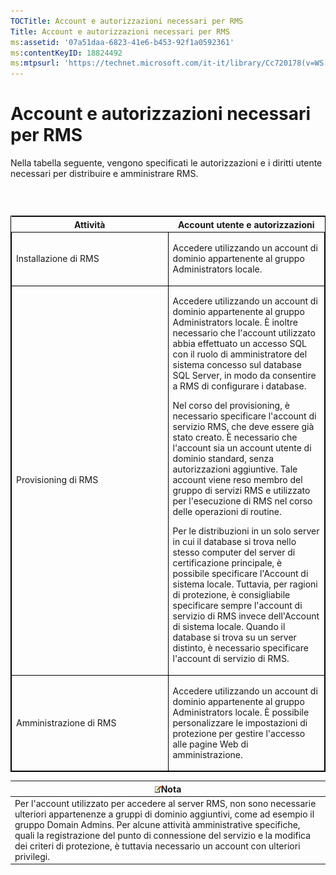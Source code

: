 ```yaml
---
TOCTitle: Account e autorizzazioni necessari per RMS
Title: Account e autorizzazioni necessari per RMS
ms:assetid: '07a51daa-6823-41e6-b453-92f1a0592361'
ms:contentKeyID: 18824492
ms:mtpsurl: 'https://technet.microsoft.com/it-it/library/Cc720178(v=WS.10)'
---
```


Account e autorizzazioni necessari per RMS
==========================================

Nella tabella seguente, vengono specificati le autorizzazioni e i diritti utente necessari per distribuire e amministrare RMS.

###  

<p> </p>
<table style="border:1px solid black;">
<colgroup>
<col width="50%" />
<col width="50%" />
</colgroup>
<thead>
<tr class="header">
<th>Attività</th>
<th>Account utente e autorizzazioni</th>
</tr>
</thead>
<tbody>
<tr class="odd">
<td style="border:1px solid black;"><p>Installazione di RMS</p></td>
<td style="border:1px solid black;"><p>Accedere utilizzando un account di dominio appartenente al gruppo Administrators locale.</p></td>
</tr>  
<tr class="even">
<td style="border:1px solid black;"><p>Provisioning di RMS</p></td>
<td style="border:1px solid black;"><p>Accedere utilizzando un account di dominio appartenente al gruppo Administrators locale. È inoltre necessario che l'account utilizzato abbia effettuato un accesso SQL con il ruolo di amministratore del sistema concesso sul database SQL Server, in modo da consentire a RMS di configurare i database.</p>
<p>Nel corso del provisioning, è necessario specificare l'account di servizio RMS, che deve essere già stato creato. È necessario che l'account sia un account utente di dominio standard, senza autorizzazioni aggiuntive. Tale account viene reso membro del gruppo di servizi RMS e utilizzato per l'esecuzione di RMS nel corso delle operazioni di routine.</p>
<p>Per le distribuzioni in un solo server in cui il database si trova nello stesso computer del server di certificazione principale, è possibile specificare l'Account di sistema locale. Tuttavia, per ragioni di protezione, è consigliabile specificare sempre l'account di servizio di RMS invece dell'Account di sistema locale. Quando il database si trova su un server distinto, è necessario specificare l'account di servizio di RMS.</p></td>
</tr>
<tr class="odd">
<td style="border:1px solid black;"><p>Amministrazione di RMS</p></td>
<td style="border:1px solid black;"><p>Accedere utilizzando un account di dominio appartenente al gruppo Administrators locale. È possibile personalizzare le impostazioni di protezione per gestire l'accesso alle pagine Web di amministrazione.</p></td>
</tr>  
</tbody>  
</table>
  
| ![](images/Cc720178.note(WS.10).gif)Nota                                                                                                                                                                                                                                                                                                                   |  
|-----------------------------------------------------------------------------------------------------------------------------------------------------------------------------------------------------------------------------------------------------------------------------------------------------------------------------------------------------------------------------------------|  
| Per l'account utilizzato per accedere al server RMS, non sono necessarie ulteriori appartenenze a gruppi di dominio aggiuntivi, come ad esempio il gruppo Domain Admins. Per alcune attività amministrative specifiche, quali la registrazione del punto di connessione del servizio e la modifica dei criteri di protezione, è tuttavia necessario un account con ulteriori privilegi. |
